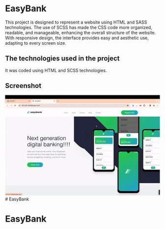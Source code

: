 <h1> EasyBank </h1>

This project is designed to represent a website using HTML and SASS technologies. The use of SCSS has made the CSS code more organized, readable, and manageable, enhancing the overall structure of the website. With responsive design, the interface provides easy and aesthetic use, adapting to every screen size.

<h2> The technologies used in the project </h2>

It was coded using HTML and SCSS technologies.

<h2> Screenshot </h2>

![](screen.gif)# EasyBank
# EasyBank
